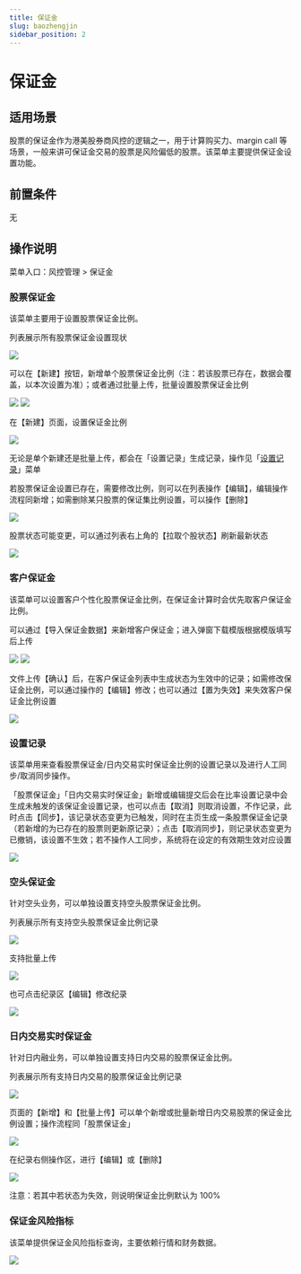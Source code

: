 ```yaml
---
title: 保证金
slug: baozhengjin
sidebar_position: 2
---
```



# 保证金

## 适用场景

股票的保证金作为港美股券商风控的逻辑之一，用于计算购买力、margin call 等场景，一般来讲可保证金交易的股票是风险偏低的股票。该菜单主要提供保证金设置功能。

## 前置条件

无

## 操作说明

菜单入口：风控管理 &gt; 保证金

### 股票保证金

该菜单主要用于设置股票保证金比例。

列表展示所有股票保证金设置现状

<img src="/assets/BmPwbdPSvoIo7OxYxKXcOzN1nyg.png"/>

可以在【新建】按钮，新增单个股票保证金比例（注：若该股票已存在，数据会覆盖，以本次设置为准）；或者通过批量上传，批量设置股票保证金比例

<img src="/assets/KDiBbGyo3oJi1ox6suTcIGQ0nCd.png"/>

<img src="/assets/ZLXAbDYrBoBfBNxWAiNcnu6pnGd.png"/>

在【新建】页面，设置保证金比例

<img src="/assets/JL68bfzKBoHEODxmkX9crt0ynGe.png"/>

无论是单个新建还是批量上传，都会在「设置记录」生成记录，操作见「[设置记录](https://longbridge.feishu.cn/docx/JZVgdywNVopSYpxqgnicqTibnpe#YXSWdDJT3omxa0xQ1C7cXcKhnsB)」菜单

若股票保证金设置已存在，需要修改比例，则可以在列表操作【编辑】，编辑操作流程同新增；如需删除某只股票的保证集比例设置，可以操作【删除】

<img src="/assets/JBCtb5Viio6bJQxFCTIcEc2DnXf.png"/>

股票状态可能变更，可以通过列表右上角的【拉取个股状态】刷新最新状态

<img src="/assets/O260b4U1ko3qIDxExB7c2ddNnO5.png"/>

### 客户保证金

该菜单可以设置客户个性化股票保证金比例，在保证金计算时会优先取客户保证金比例。

可以通过【导入保证金数据】来新增客户保证金；进入弹窗下载模版根据模版填写后上传

<img src="/assets/FCVHbDChgo8k2xx4RBeckohXntf.png"/>

<img src="/assets/SrnTb6UHLod49HxiyypcGCa9nIh.png"/>

文件上传【确认】后，在客户保证金列表中生成状态为生效中的记录；如需修改保证金比例，可以通过操作的【编辑】修改；也可以通过【置为失效】来失效客户保证金比例设置

<img src="/assets/OlzWbhy58ox5GVxPoBbcd874nPg.png"/>

### 设置记录

该菜单用来查看股票保证金/日内交易实时保证金比例的设置记录以及进行人工同步/取消同步操作。

「股票保证金」「日内交易实时保证金」新增或编辑提交后会在比率设置记录中会生成未触发的该保证金设置记录，也可以点击【取消】则取消设置，不作记录，此时点击【同步】，该记录状态变更为已触发，同时在主页生成一条股票保证金记录（若新增的为已存在的股票则更新原记录）；点击【取消同步】，则记录状态变更为已撤销，该设置不生效；若不操作人工同步，系统将在设定的有效期生效对应设置

<img src="/assets/DC1QbMBc2olqQZxs9k0cGfZrnog.png"/>

### 空头保证金

针对空头业务，可以单独设置支持空头股票保证金比例。

列表展示所有支持空头股票保证金比例记录

<img src="/assets/JTbxbQ2TooVjGxxZUmmcobjwndg.png"/>

支持批量上传

<img src="/assets/FzzgbIFejoRnbHxwwpUcZZsOnkd.png"/>

也可点击纪录区【编辑】修改纪录

<img src="/assets/QIOUb2ZgSozg3LxICnyczOqAnnI.png"/>

### 日内交易实时保证金

针对日内融业务，可以单独设置支持日内交易的股票保证金比例。

列表展示所有支持日内交易的股票保证金比例记录

<img src="/assets/SZThbQzb9o7dFQxKvVIcTBLlnDh.png"/>

页面的【新增】和【批量上传】可以单个新增或批量新增日内交易股票的保证金比例设置；操作流程同「股票保证金」

<img src="/assets/JLawbpV3xorxkhxoJEAcAcCnnYf.png"/>

在纪录右侧操作区，进行【编辑】或【删除】

<img src="/assets/G1EFb11c5otEeGxanLvcfI9onId.png"/>

注意：若其中若状态为失效，则说明保证金比例默认为 100%

### 保证金风险指标

该菜单提供保证金风险指标查询，主要依赖行情和财务数据。

<img src="/assets/HvW1bDuXboBuxmxOr4hcLMZontg.png"/>


